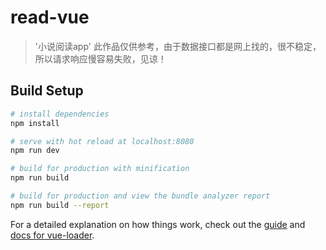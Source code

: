 # read-vue

> '小说阅读app' 此作品仅供参考，由于数据接口都是网上找的，很不稳定，所以请求响应慢容易失败，见谅！

## Build Setup

``` bash
# install dependencies
npm install

# serve with hot reload at localhost:8080
npm run dev

# build for production with minification
npm run build

# build for production and view the bundle analyzer report
npm run build --report
```

For a detailed explanation on how things work, check out the [guide](http://vuejs-templates.github.io/webpack/) and [docs for vue-loader](http://vuejs.github.io/vue-loader).
